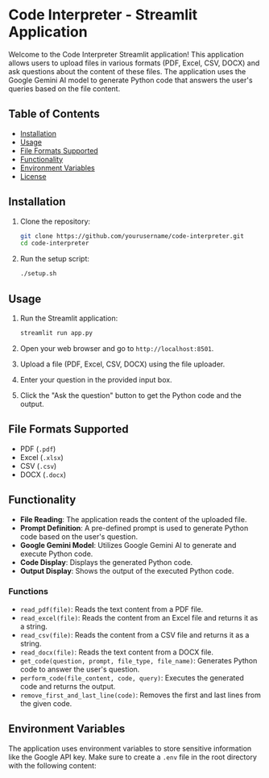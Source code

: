 # Code Interpreter - Streamlit Application

Welcome to the Code Interpreter Streamlit application! This application allows users to upload files in various formats (PDF, Excel, CSV, DOCX) and ask questions about the content of these files. The application uses the Google Gemini AI model to generate Python code that answers the user's queries based on the file content.

## Table of Contents

- [Installation](#installation)
- [Usage](#usage)
- [File Formats Supported](#file-formats-supported)
- [Functionality](#functionality)
- [Environment Variables](#environment-variables)
- [License](#license)

## Installation

1. Clone the repository:
    ```sh
    git clone https://github.com/yourusername/code-interpreter.git
    cd code-interpreter
    ```

2. Run the setup script:
    ```sh
    ./setup.sh
    ```

## Usage

1. Run the Streamlit application:
    ```sh
    streamlit run app.py
    ```

2. Open your web browser and go to `http://localhost:8501`.

3. Upload a file (PDF, Excel, CSV, DOCX) using the file uploader.

4. Enter your question in the provided input box.

5. Click the "Ask the question" button to get the Python code and the output.

## File Formats Supported

- PDF (`.pdf`)
- Excel (`.xlsx`)
- CSV (`.csv`)
- DOCX (`.docx`)

## Functionality

- **File Reading**: The application reads the content of the uploaded file.
- **Prompt Definition**: A pre-defined prompt is used to generate Python code based on the user's question.
- **Google Gemini Model**: Utilizes Google Gemini AI to generate and execute Python code.
- **Code Display**: Displays the generated Python code.
- **Output Display**: Shows the output of the executed Python code.

### Functions

- `read_pdf(file)`: Reads the text content from a PDF file.
- `read_excel(file)`: Reads the content from an Excel file and returns it as a string.
- `read_csv(file)`: Reads the content from a CSV file and returns it as a string.
- `read_docx(file)`: Reads the text content from a DOCX file.
- `get_code(question, prompt, file_type, file_name)`: Generates Python code to answer the user's question.
- `perform_code(file_content, code, query)`: Executes the generated code and returns the output.
- `remove_first_and_last_line(code)`: Removes the first and last lines from the given code.

## Environment Variables

The application uses environment variables to store sensitive information like the Google API key. Make sure to create a `.env` file in the root directory with the following content:
